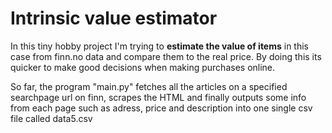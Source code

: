# Intrinsic value estimator
In this tiny hobby project I'm trying to 
**estimate the value of items** in this case from finn.no data 
and compare them to the real price. 
By doing this its quicker to make good decisions when making purchases online.

So far, the program "main.py" fetches all the articles on a specified searchpage url on finn, scrapes the HTML and finally outputs some info from each page such as adress, price and description into one single csv file called data5.csv